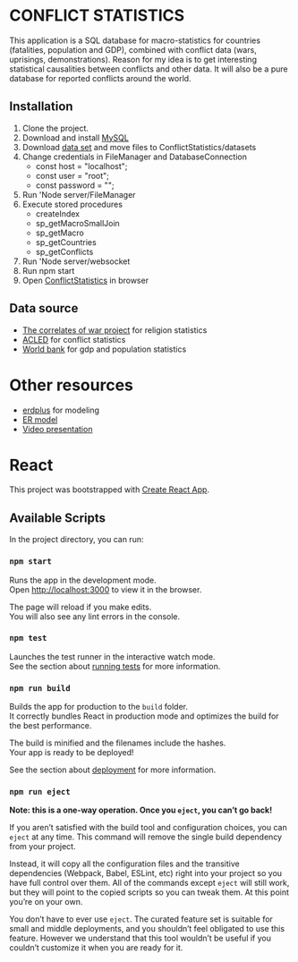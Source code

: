 # CONFLICT STATISTICS

This application is a SQL database for macro-statistics for countries (fatalities, population and GDP), combined with conflict data (wars, uprisings, demonstrations). Reason for my idea is to get interesting statistical causalities between conflicts and other data. It will also be a pure database for reported conflicts around the world.

## Installation
1. Clone the project.
2. Download and install [MySQL](https://dev.mysql.com/downloads/)
3. Download [data set](https://we.tl/t-MJmDxslnIu) and move files to ConflictStatistics/datasets
4. Change credentials in FileManager and DatabaseConnection
    * const host = "localhost";
    * const user = "root";
    * const password = "";
5. Run 'Node server/FileManager
6. Execute stored procedures
    * createIndex
    * sp_getMacroSmallJoin
    * sp_getMacro
    * sp_getCountries
    * sp_getConflicts
7. Run 'Node server/websocket
8. Run npm start
9. Open [ConflictStatistics](localhost:3000) in browser

## Data source
* [The correlates of war project](http://www.correlatesofwar.org/data-sets/world-religion-data/wrp-national-data-1/view) for religion statistics
* [ACLED](https://www.acleddata.com/) for conflict statistics
* [World bank](https://data.worldbank.org/) for gdp and population statistics


# Other resources

* [erdplus](https://erdplus.com) for modeling
* [ER model](https://raw.githubusercontent.com/JohanSoederlund/conflictstatistics/master/ER.png)
* [Video presentation](https://www.youtube.com/channel/UCJwDeeR-CbWUAGIemcENFww?view_as=subscriber)

# React

This project was bootstrapped with [Create React App](https://github.com/facebook/create-react-app).

## Available Scripts

In the project directory, you can run:

### `npm start`

Runs the app in the development mode.<br>
Open [http://localhost:3000](http://localhost:3000) to view it in the browser.

The page will reload if you make edits.<br>
You will also see any lint errors in the console.

### `npm test`

Launches the test runner in the interactive watch mode.<br>
See the section about [running tests](https://facebook.github.io/create-react-app/docs/running-tests) for more information.

### `npm run build`

Builds the app for production to the `build` folder.<br>
It correctly bundles React in production mode and optimizes the build for the best performance.

The build is minified and the filenames include the hashes.<br>
Your app is ready to be deployed!

See the section about [deployment](https://facebook.github.io/create-react-app/docs/deployment) for more information.

### `npm run eject`

**Note: this is a one-way operation. Once you `eject`, you can’t go back!**

If you aren’t satisfied with the build tool and configuration choices, you can `eject` at any time. This command will remove the single build dependency from your project.

Instead, it will copy all the configuration files and the transitive dependencies (Webpack, Babel, ESLint, etc) right into your project so you have full control over them. All of the commands except `eject` will still work, but they will point to the copied scripts so you can tweak them. At this point you’re on your own.

You don’t have to ever use `eject`. The curated feature set is suitable for small and middle deployments, and you shouldn’t feel obligated to use this feature. However we understand that this tool wouldn’t be useful if you couldn’t customize it when you are ready for it.
